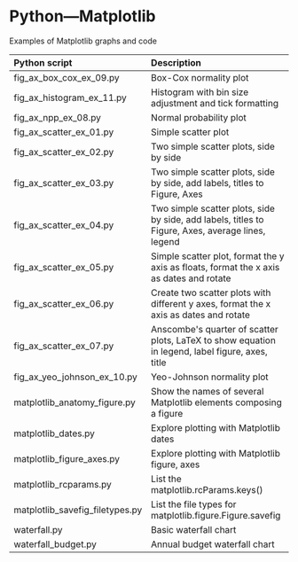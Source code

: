 # Python—Matplotlib

Examples of Matplotlib graphs and code

| Python script                   | Description                                                                                       |
| :---                            | :---                                                                                              |
| fig_ax_box_cox_ex_09.py         | Box-Cox normality plot                                                                            |
| fig_ax_histogram_ex_11.py       | Histogram with bin size adjustment and tick formatting                                            |
| fig_ax_npp_ex_08.py             | Normal probability plot                                                                           |
| fig_ax_scatter_ex_01.py         | Simple scatter plot                                                                               |
| fig_ax_scatter_ex_02.py         | Two simple scatter plots, side by side                                                            |
| fig_ax_scatter_ex_03.py         | Two simple scatter plots, side by side, add labels, titles to Figure, Axes                        |
| fig_ax_scatter_ex_04.py         | Two simple scatter plots, side by side, add labels, titles to Figure, Axes, average lines, legend |
| fig_ax_scatter_ex_05.py         | Simple scatter plot, format the y axis as floats, format the x axis as dates and rotate           |
| fig_ax_scatter_ex_06.py         | Create two scatter plots with different y axes, format the x axis as dates and rotate             |
| fig_ax_scatter_ex_07.py         | Anscombe's quarter of scatter plots, LaTeX to show equation in legend, label figure, axes, title  |
| fig_ax_yeo_johnson_ex_10.py     | Yeo-Johnson normality plot                                                                        |
| matplotlib_anatomy_figure.py    | Show the names of several Matplotlib elements composing a figure                                  |
| matplotlib_dates.py             | Explore plotting with Matplotlib dates                                                            |
| matplotlib_figure_axes.py       | Explore plotting with Matplotlib figure, axes                                                     |
| matplotlib_rcparams.py          | List the matplotlib.rcParams.keys()                                                               |
| matplotlib_savefig_filetypes.py | List the file types for matplotlib.figure.Figure.savefig                                          |
| waterfall.py                    | Basic waterfall chart                                                                             |
| waterfall_budget.py             | Annual budget waterfall chart                                                                     |
